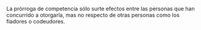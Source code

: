 La prórroga de competencia sólo surte efectos entre las personas que han concurrido a otorgarla, mas no respecto de otras personas como los fiadores o codeudores.
